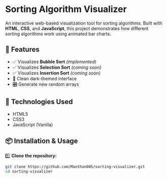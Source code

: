 # Sorting Algorithm Visualizer

An interactive web-based visualization tool for sorting algorithms. Built with **HTML**, **CSS**, and **JavaScript**, this project demonstrates how different sorting algorithms work using animated bar charts.

## 🚀 Features

- ✅ Visualizes **Bubble Sort** *(implemented)*
- ✅ Visualizes **Selection Sort** *(coming soon)*
- ✅ Visualizes **Insertion Sort** *(coming soon)*
- 🎨 Clean dark-themed interface
- 🎛️ Generate new random arrays

## 📂 Technologies Used

- HTML5
- CSS3
- JavaScript (Vanilla)

## 📦 Installation & Usage

1️⃣ **Clone the repository:**
```bash
git clone https://github.com/Manthan005/sorting-visualizer.git
cd sorting-visualizer
